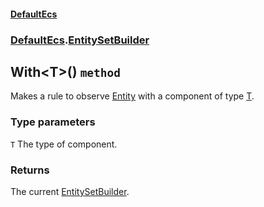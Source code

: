 #### [DefaultEcs](./DefaultEcs.md 'DefaultEcs')
### [DefaultEcs](./DefaultEcs.md#DefaultEcs 'DefaultEcs').[EntitySetBuilder](./DefaultEcs-EntitySetBuilder.md 'DefaultEcs.EntitySetBuilder')
## With&lt;T&gt;() `method`
Makes a rule to observe [Entity](./DefaultEcs-Entity.md 'DefaultEcs.Entity') with a component of type [T](#DefaultEcs-EntitySetBuilder-With-T-()-T 'DefaultEcs.EntitySetBuilder.With&lt;T&gt;().T').
### Type parameters

<a name='DefaultEcs-EntitySetBuilder-With-T-()-T'></a>
`T`
The type of component.
### Returns
The current [EntitySetBuilder](./DefaultEcs-EntitySetBuilder.md 'DefaultEcs.EntitySetBuilder').
